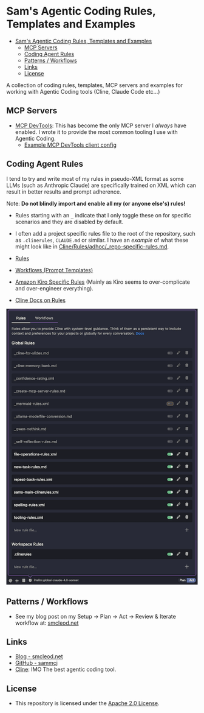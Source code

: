 # Sam's Agentic Coding Rules, Templates and Examples

- [Sam's Agentic Coding Rules, Templates and Examples](#sams-agentic-coding-rules-templates-and-examples)
  - [MCP Servers](#mcp-servers)
  - [Coding Agent Rules](#coding-agent-rules)
  - [Patterns / Workflows](#patterns--workflows)
  - [Links](#links)
  - [License](#license)

A collection of coding rules, templates, MCP servers and examples for working with Agentic Coding tools (Cline, Claude Code etc...)

## MCP Servers

- [MCP DevTools](https://github.com/sammcj/mcp-devtools): This has become the only MCP server I _always_ have enabled. I wrote it to provide the most common tooling I use with Agentic Coding.
  - [Example MCP DevTools client config](https://github.com/sammcj/agentic-coding/blob/main/MCP/mcp-config-mvp.json)

## Coding Agent Rules

I tend to try and write most of my rules in pseudo-XML format as some LLMs (such as Anthropic Claude) are specifically trained on XML which can result in better results and prompt adherence.

Note: **Do not blindly import and enable all my (or anyone else's) rules!**

- Rules starting with an `_` indicate that I only toggle these on for specific scenarios and they are disabled by default.
- I often add a project specific rules file to the root of the repository, such as `.clinerules`, `CLAUDE.md` or similar. I have an _example_ of what these might look like in [Cline/Rules/adhoc/_repo-specific-rules.md](./Cline/Rules/adhoc/_repo-specific-rules.md).

- [Rules](./Cline/Rules/)
- [Workflows (Prompt Templates)](./Cline/Workflows/)
- [Amazon Kiro Specific Rules](./Kiro/kiro-specific-rules.md) (Mainly as Kiro seems to over-complicate and over-engineer everything).
- [Cline Docs on Rules](https://docs.cline.bot/features/cline-rules)

![Rules Toggled In Cline](clinerules.png)

## Patterns / Workflows

- See my blog post on my Setup -> Plan -> Act -> Review & Iterate workflow at: [smcleod.net](https://smcleod.net)

## Links

- [Blog - smcleod.net](https://smcleod.net)
- [GitHub - sammcj](https://github.com/sammcj)
- [Cline](https://cline.bot): IMO The best agentic coding tool.

## License

- This repository is licensed under the [Apache 2.0 License](./LICENSE).
